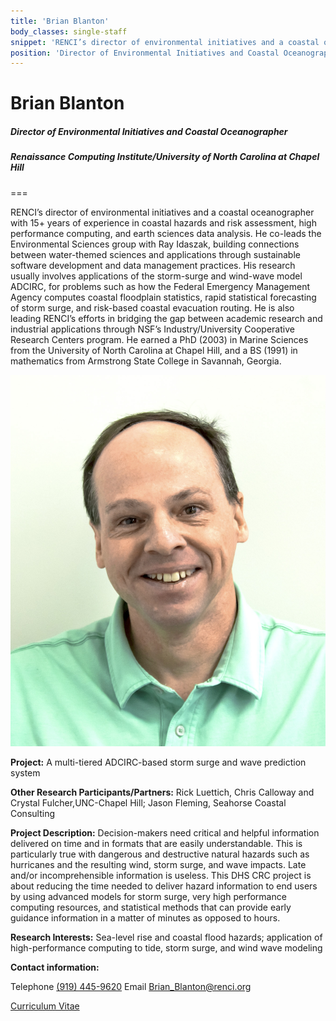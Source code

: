 ```yaml
---
title: 'Brian Blanton'
body_classes: single-staff
snippet: 'RENCI’s director of environmental initiatives and a coastal oceanographer with 15+ years of experience in coastal hazards and risk assessment, high performance computing, and earth sciences data analysis. He co-leads the Environmental Sciences group with Ray Idaszak, building connections between water-themed sciences and applications through sustainable software development and data management practices. His research usually involves applications of the storm-surge and wind-wave model ADCIRC, for problems such as how the Federal Emergency Management Agency computes coastal floodplain statistics, rapid statistical forecasting of storm surge, and risk-based coastal evacuation routing.'
position: 'Director of Environmental Initiatives and Coastal Oceanographer'
---
```


# Brian Blanton

##### Director of Environmental Initiatives and Coastal Oceanographer

##### Renaissance Computing Institute/University of North Carolina at Chapel Hill

===

RENCI’s director of environmental initiatives and a coastal oceanographer with 15+ years of experience in coastal hazards and risk assessment, high performance computing, and earth sciences data analysis. He co-leads the Environmental Sciences group with Ray Idaszak, building connections between water-themed sciences and applications through sustainable software development and data management practices. His research usually involves applications of the storm-surge and wind-wave model ADCIRC, for problems such as how the Federal Emergency Management Agency computes coastal floodplain statistics, rapid statistical forecasting of storm surge, and risk-based coastal evacuation routing. He is also leading RENCI’s efforts in bridging the gap between academic research and industrial applications through NSF’s Industry/University Cooperative Research Centers program. He earned a PhD (2003) in Marine Sciences from the University of North Carolina at Chapel Hill, and a BS (1991) in mathematics from Armstrong State College in Savannah, Georgia.

![](BrianBlanton2%20EDS.jpg)

**Project:** A multi-tiered ADCIRC-based storm surge and wave prediction system

**Other Research Participants/Partners:** Rick Luettich, Chris Calloway and Crystal Fulcher,UNC-Chapel Hill; Jason Fleming, Seahorse Coastal Consulting

**Project Description:** Decision-makers need critical and helpful information delivered on time and in formats that are easily understandable. This is particularly true with dangerous and destructive natural hazards such as hurricanes and the resulting wind, storm surge, and wave impacts. Late and/or incomprehensible information is useless. This DHS CRC project is about reducing the time needed to deliver hazard information to end users by using advanced models for storm surge, very high performance computing resources, and statistical methods that can provide early guidance information in a matter of minutes as opposed to hours.

**Research Interests:** Sea-level rise and coastal flood hazards; application of high-performance computing to tide, storm surge, and wind wave modeling

**Contact information:**

Telephone [(919) 445-9620](tel:1-919-445-9620)
Email [Brian_Blanton@renci.org](mailto:brian_blanton@renci.org)

[Curriculum Vitae](CV_Blanton_NSF_2013.pdf)